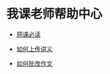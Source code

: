 # 我课老师帮助中心

  - [网课必读](/teacher/zoom)

  - [如何上传讲义](/teacher/faq#如何上传讲义)
  
  - [如何批改作文](/teacher/faq#如何批改作文)